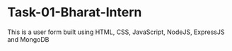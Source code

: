 # Task-01-Bharat-Intern
This is a user form built using HTML, CSS, JavaScript, NodeJS, ExpressJS and MongoDB
